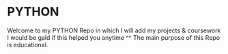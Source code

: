 # PYTHON
Welcome to my PYTHON Repo 
in which I will add my projects & coursework 
I would be gald if this helped you anytime ^^
The main purpose of this Repo is educational.
